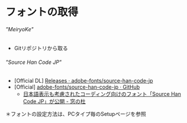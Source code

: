 # フォントの取得
###### "MeiryoKe"
- Gitリポジトリから取る

###### "Source Han Code JP"
- [Official DL] [Releases · adobe-fonts/source-han-code-jp](https://github.com/adobe-fonts/source-han-code-jp/releases)
- [Official] [adobe-fonts/source-han-code-jp · GitHub](https://github.com/adobe-fonts/source-han-code-jp)
  - [日本語表示も考慮されたコーディング向けのフォント「Source Han Code JP」が公開 - 窓の杜](http://www.forest.impress.co.jp/docs/news/20150612_706667.html)

＊フォントの設定方法は、PCタイプ毎のSetupページを参照
